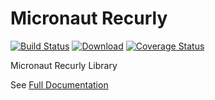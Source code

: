 # Micronaut Recurly

[![Build Status](https://github.com/agorapulse/micronaut-recurly/workflows/Check/badge.svg)](https://github.com/agorapulse/micronaut-recurly/actions)
[![Download](https://api.bintray.com/packages/agorapulse/libs/micronaut-recurly/images/download.svg)](https://bintray.com/agorapulse/libs/micronaut-recurly/_latestVersion)
[![Coverage Status](https://coveralls.io/repos/github/agorapulse/micronaut-recurly/badge.svg?branch=master)](https://coveralls.io/github/agorapulse/micronaut-recurly?branch=master)

Micronaut Recurly Library

See [Full Documentation][DOCS]

[DOCS]: https://agorapulse.github.io/micronaut-recurly

